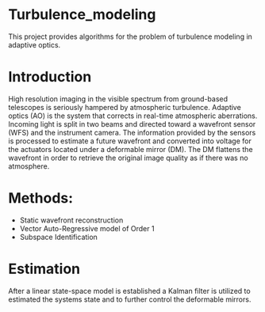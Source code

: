 # Turbulence_modeling
This project provides algorithms for the problem of turbulence modeling in adaptive optics.

# Introduction
High resolution imaging in the visible spectrum from ground-based telescopes is seriously hampered byatmospheric turbulence. Adaptive optics (AO) is the system that corrects in real-time atmosphericaberrations. Incoming light is split in two beams and directed toward awavefront sensor (WFS) and the instrument camera. The information provided by the sensors isprocessed to estimate a future wavefront and converted into voltage for the actuators located undera deformable mirror (DM). The DM  flattens the wavefront in order to retrieve the original imagequality as if there was no atmosphere.

# Methods:

 - Static wavefront reconstruction
 - Vector Auto-Regressive model of Order 1
 - Subspace Identification

# Estimation

After a linear state-space model is established a Kalman filter is utilized to estimated the systems state and to further control the deformable mirrors.